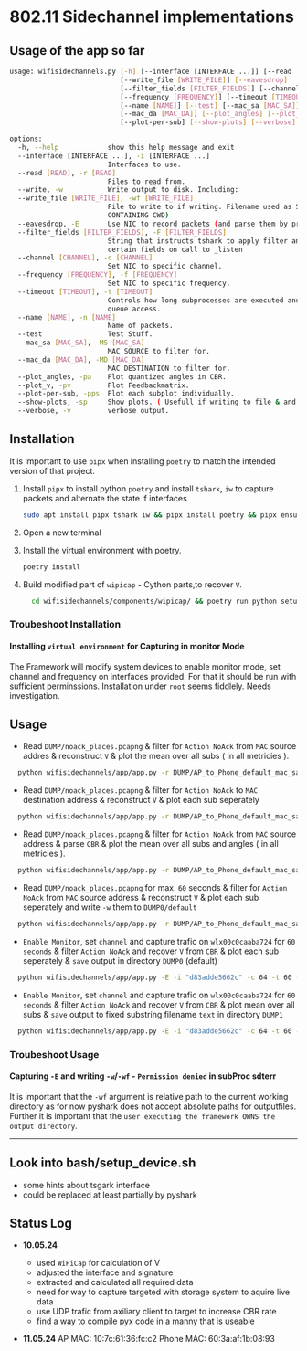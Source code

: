 # 802.11 Sidechannel implementations

## Usage of the app so far

```bash
usage: wifisidechannels.py [-h] [--interface [INTERFACE ...]] [--read [READ]] [--write]
                           [--write_file [WRITE_FILE]] [--eavesdrop]
                           [--filter_fields [FILTER_FIELDS]] [--channel [CHANNEL]]
                           [--frequency [FREQUENCY]] [--timeout [TIMEOUT]]
                           [--name [NAME]] [--test] [--mac_sa [MAC_SA]]
                           [--mac_da [MAC_DA]] [--plot_angles] [--plot_v]
                           [--plot-per-sub] [--show-plots] [--verbose]

options:
  -h, --help            show this help message and exit
  --interface [INTERFACE ...], -i [INTERFACE ...]
                        Interfaces to use.
  --read [READ], -r [READ]
                        Files to read from.
  --write, -w           Write output to disk. Including:
  --write_file [WRITE_FILE], -wf [WRITE_FILE]
                        File to write to if writing. Filename used as Substring. ( ONLY RELATIVE PATH'S or PATH'S
                        CONTAINING CWD)
  --eavesdrop, -E       Use NIC to record packets (and parse them by preset).
  --filter_fields [FILTER_FIELDS], -F [FILTER_FIELDS]
                        String that instructs tshark to apply filter and display
                        certain fields on call to _listen
  --channel [CHANNEL], -c [CHANNEL]
                        Set NIC to specific channel.
  --frequency [FREQUENCY], -f [FREQUENCY]
                        Set NIC to specific frequency.
  --timeout [TIMEOUT], -t [TIMEOUT]
                        Controls how long subprocesses are executed and timeout for
                        queue access.
  --name [NAME], -n [NAME]
                        Name of packets.
  --test                Test Stuff.
  --mac_sa [MAC_SA], -MS [MAC_SA]
                        MAC SOURCE to filter for.
  --mac_da [MAC_DA], -MD [MAC_DA]
                        MAC DESTINATION to filter for.
  --plot_angles, -pa    Plot quantized angles in CBR.
  --plot_v, -pv         Plot Feedbackmatrix.
  --plot-per-sub, -pps  Plot each subplot individually.
  --show-plots, -sp     Show plots. ( Usefull if writing to file & and plotting.)
  --verbose, -v         verbose output.

```

## Installation

It is important to use `pipx` when installing `poetry` to match the intended version of that project.

1) Install `pipx` to install python `poetry` and install `tshark`, `iw` to capture packets and alternate the state if interfaces

    ```bash
    sudo apt install pipx tshark iw && pipx install poetry && pipx ensurepath
    ```

2) Open a new terminal
3) Install the virtual environment with poetry.

    ```bash
    poetry install
    ```

4) Build modified part of `wipicap` - Cython parts,to recover `V`.

    ```bash
      cd wifisidechannels/components/wipicap/ && poetry run python setup.py build_ext --inplace && cd ../../../../
    ```

### Troubeshoot Installation

#### Installing `virtual environment` for Capturing in monitor Mode
  
  The Framework will modify system devices to enable monitor mode, set channel and frequency on interfaces provided. For that it should be run with sufficient perminssions.
  Installation under `root` seems fiddlely. Needs investigation.

## Usage

- Read `DUMP/noack_places.pcapng` & filter for `Action NoAck` from `MAC` source addres & reconstruct `V` & plot the mean over all subs ( in all metricies ).

```bash
  python wifisidechannels/app/app.py -r DUMP/AP_to_Phone_default_mac_sa_127c6136fcc2_capture.pcapng --mac_sa "d83adde5662c" -pv
```

- Read `DUMP/noack_places.pcapng` & filter for `Action NoAck` to `MAC` destination address & reconstruct `V` & plot each sub seperately

```bash
  python wifisidechannels/app/app.py -r DUMP/AP_to_Phone_default_mac_sa_127c6136fcc2_capture.pcapng --mac_da "d83adde5662c" -pv -pps
```

- Read `DUMP/noack_places.pcapng` & filter for `Action NoAck` from `MAC` source address & parse `CBR` & plot the mean over all subs and angles ( in all metricies ).

```bash
  python wifisidechannels/app/app.py -r DUMP/AP_to_Phone_default_mac_sa_127c6136fcc2_capture.pcapng --mac_sa "127c6136fcc2" -pa 
```

- Read `DUMP/noack_places.pcapng` for max. `60` seconds & filter for `Action NoAck` from `MAC` source address & reconstruct `V` & plot each sub seperately and write `-w` them to `DUMP0/default`

```bash
  python wifisidechannels/app/app.py -r DUMP/AP_to_Phone_default_mac_sa_127c6136fcc2_capture.pcapng -pv -t 60 -w --mac_sa "127c6136fcc2" -dsd DUMP0/default/
```

- `Enable Monitor`, set `channel` and capture trafic on `wlx00c0caaba724` for `60 seconds` & filter `Action NoAck` and recover `V` from `CBR` & plot each sub seperately & `save` output in directory `DUMP0` (default)

```bash
  python wifisidechannels/app/app.py -E -i "d83adde5662c" -c 64 -t 60 -pv -pps -w
```

- `Enable Monitor`, set `channel` and capture trafic on `wlx00c0caaba724` for `60 seconds` & filter `Action NoAck` and recover `V` from `CBR` & plot mean over all subs & `save` output to fixed substring filename `text` in directory `DUMP1`

```bash
  python wifisidechannels/app/app.py -E -i "d83adde5662c" -c 64 -t 60 -pv -pps -w -wf "test" -dsd `DUMP1`
```

### Troubeshoot Usage

#### Capturing `-E` and writing `-w`/`-wf` - `Permission denied` in subProc sdterr

  It is important that the `-wf` argument is relative path to the current working directory as for now pyshark does not accept absolute paths for outputfiles.
  Further it is important that the `user executing the framework OWNS the output directory`.

____

## Look into bash/setup_device.sh

- some hints about tsgark interface
- could be replaced at least partially by pyshark

## Status Log

- **10.05.24**
  - used `WiPiCap` for calculation of V
  - adjusted the interface and signature
  - extracted and calculated all required data
  - need for way to capture targeted with storage system to aquire live data
  - use UDP trafic from axiliary client to target to increase CBR rate
  - find a way to compile pyx code in a manny that is useable

- **11.05.24**
  AP MAC:     10:7c:61:36:fc:c2
  Phone MAC:  60:3a:af:1b:08:93

